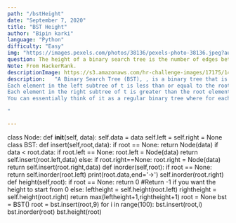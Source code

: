 ```yaml
---
path: "/bstHeight"
date: "September 7, 2020"
title: "BST Height"
author: "Bipin karki"
language: "Python"
difficulty: "Easy"
img: "https://images.pexels.com/photos/38136/pexels-photo-38136.jpeg?auto=compress&cs=tinysrgb&dpr=2&h=650&w=940"
question: The height of a binary search tree is the number of edges between the tree's root and its furthest leaf. You are given a pointer root pointing to the root of a binary search tree. Create a function getHeight so that it returns the height of the binary search tree.
Note: From HackerRank.
descriptionImage: https://s3.amazonaws.com/hr-challenge-images/17175/1459895368-4955f9ce74-LongestRTL.png
description:   "A Binary Search Tree (BST), , is a binary tree that is either empty or satisfies the following three conditions:
Each element in the left subtree of t is less than or equal to the root element.
Each element in the right subtree of t is greater than the root element of t.
You can essentially think of it as a regular binary tree where for each node parent having a leftChild and rightChild. The longest root-to-leaf path is shown below: There are 4 nodes in this path that are connected by 3 edges, meaning our BST's height = 3. Thus, we print 3 as our answer.

"

---
```


class Node:
    def __init__(self, data):
        self.data = data
        self.left = self.right = None
class BST:
    def insert(self,root,data):
        if root == None:
           return Node(data)
        if data < root.data:
            if root.left == None:
                root.left = Node(data)
                return
            self.insert(root.left,data)
        else:
            if root.right==None:
                root.right = Node(data)
                return
            self.insert(root.right,data)
    def inorder(self,root):
        if root == None:
            return
        self.inorder(root.left)
        print(root.data,end='->')
        self.inorder(root.right)
    def height(self,root):
        if root == None:
            return 0 #Return -1 if you want the height to start from 0
        else:
          leftheight = self.height(root.left)
          rightheight = self.height(root.right)
          return max(leftheight+1,rightheight+1)
root = None
bst = BST()
root = bst.insert(root,9)
for i in range(100):
    bst.insert(root,i)
bst.inorder(root)
bst.height(root)

